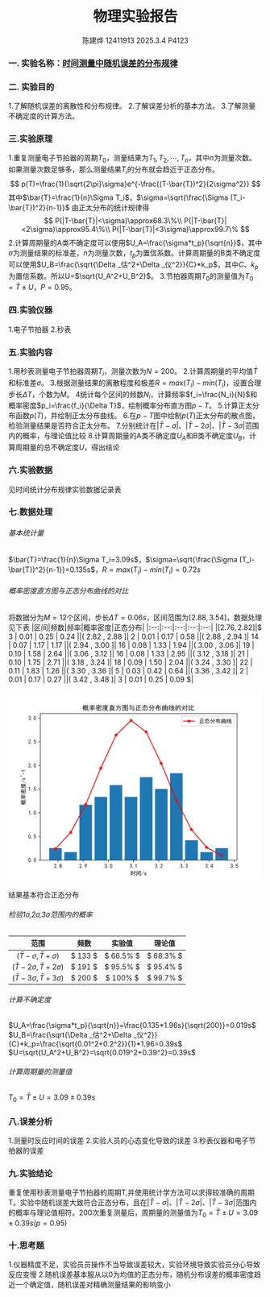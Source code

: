 <!---<style>
.center{
    width:auto;
    display:table;
    margin-left: auto;
    margin-right: auto;
}

</style>--->

# <center>物理实验报告 </center>
 <center>陈建烨 12411913 2025.3.4 P4123</center> <!---这里是姓名栏--->

### 一. 实验名称：<u>时间测量中随机误差的分布规律</u>
<!---课程名称写<u>和</u>之间--->
### 二. 实验目的 
1.了解随机误差的离散性和分布规律。
2.了解误差分析的基本方法。
3.了解测量不确定度的计算方法。


### 三.实验原理
1.重复测量电子节拍器的周期$T_0$，测量结果为$T_1,T_2,\cdots,T_n$，其中$n$为测量次数。如果测量次数足够多，那么测量结果$T_i$的分布就会趋近于正态分布。
$$
p(T)=\frac{1}{\sqrt{2\pi}\sigma}e^{-\frac{(T-\bar{T})^2}{2\sigma^2}}
$$
其中$\bar{T}=\frac{1}{n}\Sigma T_i$，$\sigma=\sqrt{\frac{\Sigma (T_i-\bar{T})^2}{n-1}}$
由正太分布的统计规律得
$$
P(|T-\bar{T}|<\sigma)\approx68.3\%\\
P(|T-\bar{T}|<2\sigma)\approx95.4\%\\
P(|T-\bar{T}|<3\sigma)\approx99.7\%
$$
2.计算周期量的A类不确定度可以使用$U_A=\frac{\sigma*t_p}{\sqrt{n}}$，其中$\sigma$为测量结果的标准差，$n$为测量次数，$t_p$为置信系数。计算周期量的B类不确定度可以使用$U_B=\frac{\sqrt{\Delta _估^2+\Delta _仪^2}}{C}*k_p$，其中$C$、$k_p$为置信系数。所以U=$\sqrt{U_A^2+U_B^2}$。
3.节拍器周期$T_0$的测量值为$T_0=\bar{T}\pm U$，$P=0.95$。
### 四.实验仪器
1.电子节拍器 2.秒表
### 五.实验内容
1.用秒表测量电子节拍器周期$T_i$，测量次数为$N=200$。
2.计算周期量的平均值$\bar{T}$和标准差$\sigma$。
3.根据测量结果的离散程度和极差$R=max(T_i)-min(T_i)$，设置合理步长$\Delta T$，个数为$M$。
4统计每个区间的频数$N_i$，计算频率$f_i=\frac{N_i}{N}$和概率密度$p_i=\frac{f_i}{\Delta T}$，绘制概率分布直方图$p-T$。
5.计算正太分布函数$p(T)$，并绘制正太分布曲线。
6.在$p-T$图中绘制$p(T)$正太分布的散点图，检验测量结果是否符合正太分布。
7.分别统计在$|\bar{T}-\sigma|$、$|\bar{T}-2\sigma|$、$|\bar{T}-3\sigma|$范围内的概率，与理论值比较
8.计算周期量的A类不确定度$U_A$和B类不确定度$U_B$，计算周期量的总不确定度$U$，得出结论
### 六.实验数据

见时间统计分布规律实验数据记录表

### 七.数据处理
###### 基本统计量
$\bar{T}=\frac{1}{n}\Sigma T_i=3.09s$，$\sigma=\sqrt{\frac{\Sigma (T_i-\bar{T})^2}{n-1}}=0.135s$，$R=max(T_i)-min(T_i)=0.72s$
###### 概率密度直方图与正态分布曲线的对比
将数据分为$M=12$个区间，步长$\Delta T=0.06s$，区间范围为$[2.88,3.54]$，数据处理见下表
|区间|频数|频率|概率密度|正态分布|
|:--:|:--:|:--:|:--:|:--:|
|$[ 2.76 , 2.82 ]$|$ 3 $|$ 0.01 $|$ 0.25 $|$ 0.24 $|
|$( 2.82 , 2.88 ]$|$ 2 $|$ 0.01 $|$ 0.17 $|$ 0.58 $|
|$( 2.88 , 2.94 ]$|$ 14 $|$ 0.07 $|$ 1.17 $|$ 1.17 $|
|$( 2.94 , 3.00 ]$|$ 16 $|$ 0.08 $|$ 1.33 $|$ 1.94 $|
|$( 3.00 , 3.06 ]$|$ 19 $|$ 0.10 $|$ 1.58 $|$ 2.64 $|
|$( 3.06 , 3.12 ]$|$ 16 $|$ 0.08 $|$ 1.33 $|$ 2.95 $|
|$( 3.12 , 3.18 ]$|$ 21 $|$ 0.10 $|$ 1.75 $|$ 2.71 $|
|$( 3.18 , 3.24 ]$|$ 18 $|$ 0.09 $|$ 1.50 $|$ 2.04 $|
|$( 3.24 , 3.30 ]$|$ 22 $|$ 0.11 $|$ 1.83 $|$ 1.26 $|
|$( 3.30 , 3.36 ]$|$ 5 $|$ 0.03 $|$ 0.42 $|$ 0.64 $|
|$( 3.36 , 3.42 ]$|$ 2 $|$ 0.01 $|$ 0.17 $|$ 0.27 $|
|$( 3.42 , 3.48 ]$|$ 3 $|$ 0.01 $|$ 0.25 $|$ 0.09 $|

![](时间.png)

结果基本符合正态分布

###### 检验1$\sigma$,2$\sigma$,3$\sigma$范围内的概率
|范围|频数|实验值|理论值|
|:--:|:--:|:--:|:--:|
|$(\bar{T}-\sigma,\bar{T}+\sigma)$|$  133 $|$ 66.5\% $|$ 68.3\% $|
|$(\bar{T}-2\sigma,\bar{T}+2\sigma)$|$  191 $|$ 95.5\% $|$ 95.4\% $|
|$(\bar{T}-3\sigma,\bar{T}+3\sigma)$|$  200 $|$ 100\% $|$ 99.7\% $|

###### 计算不确定度
$U_A=\frac{\sigma*t_p}{\sqrt{n}}=\frac{0.135*1.96s}{\sqrt{200}}=0.019s$
$U_B=\frac{\sqrt{\Delta _估^2+\Delta _仪^2}}{C}*k_p=\frac{\sqrt{0.01^2+0.2^2}}{1}*1.96=0.39s$
$U=\sqrt{U_A^2+U_B^2}=\sqrt{0.019^2+0.39^2}=0.39s$
###### 计算周期量的测量值
$T_0=\bar{T}\pm U=3.09\pm 0.39s$

### 八.误差分析
1.测量时反应时间的误差
2.实验人员的心态变化导致的误差
3.秒表仪器和电子节拍器的误差

### 九.实验结论
重复使用秒表测量电子节拍器的周期T,并使用统计学方法可以求得较准确的周期T。实验中随机误差大致符合正态分布，且在$|\bar{T}-\sigma|$、$|\bar{T}-2\sigma|$、$|\bar{T}-3\sigma|$范围内的概率与理论值相符。200次重复测量后，周期量的测量值为$T_0=\bar{T}\pm U=3.09\pm 0.39s(p=0.95)$


### 十.思考题
1.仪器精度不足，实验员员操作不当导致误差较大，实验环境导致实验员分心导致反应变慢
2.随机误差基本服从以0为均值的正态分布，随机分布误差的概率密度趋近一个确定值，随机误差对精确测量结果的影响变小

